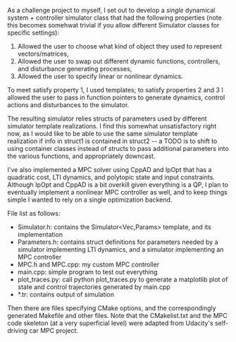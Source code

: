 As a challenge project to myself, I set out to develop a *single* dynamical system + controller simulator class that had the following properties (note this becomes somehwat trivial if you allow different Simulator classes for specific settings):

1) Allowed the user to choose what kind of object they used to represent vectors/matrices,
2) Allowed the user to swap out different dynamic functions, controllers, and disturbance generating processes,
3) Allowed the user to specify linear or nonlinear dynamics.

To meet satisfy property 1, I used templates; to satisfy properties 2 and 3 I allowed the user to pass in function pointers to generate dynamics, control actions and disturbances to the simulator.

The resulting simulator relies structs of parameters used by different simulator template realizations.  I find this somewhat unsatisfactory right now, as I would like to be able to use the same simulator template realization if info in struct1 is contained in struct2 -- a TODO is to shift to using container classes instead of structs to pass additional parameters into the various functions, and appropriately downcast.

I've also implemented a MPC solver using CppAD and IpOpt that has a quadratic cost, LTI dynamics, and polytopic state and input constraints.  Although IpOpt and CppAD is a bit overkill given everything is a QP, I plan to eventually implement a nonlinear MPC controller as well, and to keep things simple I wanted to rely on a single optimization backend.

File list as follows:

- Simulator.h: contains the Simulator<Vec,Params> template, and its implementation
- Parameters.h: contains struct definitions for parameters needed by a simulator implementing LTI dynamics, and a simulator implementing an MPC controller
- MPC.h and MPC.cpp: my custom MPC controller
- main.cpp: simple program to test out everything
- plot_traces.py: call python plot_traces.py to generate a matplotlib plot of state and control trajectories generated by main.cpp
- \*.tr: contains output of simulation

Then there are files specifying CMake options, and the correspondingly generated Makefile and other files.  Note that the CMakelist.txt and the MPC code skeleton (at a very superficial level) were adapted from Udacity's self-driving car MPC project.
